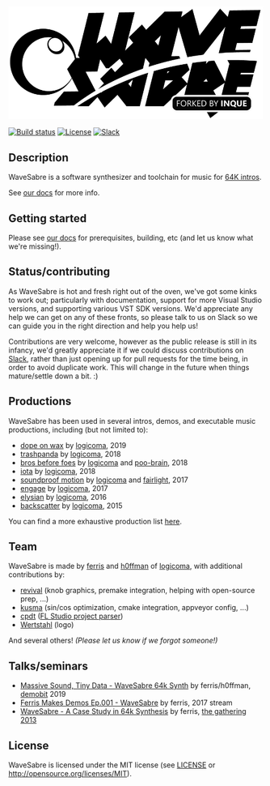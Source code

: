 ![WaveSabre](Media/logo-black.png)

[![Build status](https://ci.appveyor.com/api/projects/status/5jej0y6v2e2a6j5m?svg=true)](https://ci.appveyor.com/project/thijskruithof/wavesabre) [![License](https://img.shields.io/badge/license-MIT-blue.svg)](https://github.com/thijskruithof/WaveSabre#license) [![Slack](https://img.shields.io/badge/chat-Slack-orange.svg)](https://join.slack.com/t/wavesabre/shared_invite/enQtNTYwNDA2MTgwODM5LWI0OGNjNWY5Njc1ZTA5MzQ0NjZiN2M3NzNhOWFiZjNiMmEwM2EzZWFjNzAzZWQzZWNkOWJiOGExMWY3ZGJmNTI)

## Description

WaveSabre is a software synthesizer and toolchain for music for [64K intros](https://en.wikipedia.org/wiki/64K_intro).

See [our docs](https://github.com/logicomacorp/WaveSabre/tree/master/Docs) for more info.

## Getting started

Please see [our docs](https://github.com/logicomacorp/WaveSabre/blob/master/Docs/Home.md#building) for prerequisites, building, etc (and let us know what we're missing!).

## Status/contributing

As WaveSabre is hot and fresh right out of the oven, we've got some kinks to work out; particularly with documentation, support for more Visual Studio versions, and supporting various VST SDK versions. We'd appreciate any help we can get on any of these fronts, so please talk to us on Slack so we can guide you in the right direction and help you help us!

Contributions are very welcome, however as the public release is still in its infancy, we'd greatly appreciate it if we could discuss contributions on [Slack](https://join.slack.com/t/wavesabre/shared_invite/enQtNTYwNDA2MTgwODM5LWI0OGNjNWY5Njc1ZTA5MzQ0NjZiN2M3NzNhOWFiZjNiMmEwM2EzZWFjNzAzZWQzZWNkOWJiOGExMWY3ZGJmNTI), rather than just opening up for pull requests for the time being, in order to avoid duplicate work. This will change in the future when things mature/settle down a bit. :)

## Productions

WaveSabre has been used in several intros, demos, and executable music productions, including (but not limited to):

- [dope on wax](http://www.pouet.net/prod.php?which=81015) by [logicoma](http://www.pouet.net/groups.php?which=12638), 2019
- [trashpanda](http://www.pouet.net/prod.php?which=78634) by [logicoma](http://www.pouet.net/groups.php?which=12638), 2018
- [bros before foes](http://www.pouet.net/prod.php?which=77682) by [logicoma](http://www.pouet.net/groups.php?which=12638) and [poo-brain](http://www.pouet.net/groups.php?which=12000), 2018
- [iota](http://www.pouet.net/prod.php?which=75718) by [logicoma](http://www.pouet.net/groups.php?which=12638), 2018
- [soundproof motion](http://www.pouet.net/prod.php?which=70460) by [logicoma](http://www.pouet.net/groups.php?which=12638) and [fairlight](http://www.pouet.net/groups.php?which=44), 2017
- [engage](http://www.pouet.net/prod.php?which=69658) by [logicoma](http://www.pouet.net/groups.php?which=12638), 2017
- [elysian](http://www.pouet.net/prod.php?which=68375) by [logicoma](http://www.pouet.net/groups.php?which=12638), 2016
- [backscatter](http://www.pouet.net/prod.php?which=65966) by [logicoma](http://www.pouet.net/groups.php?which=12638), 2015

You can find a more exhaustive production list [here](https://demozoo.org/productions/tagged/wavesabre/).

## Team

WaveSabre is made by [ferris](https://github.com/yupferris) and [h0ffman](https://github.com/djh0ffman) of [logicoma](https://github.com/logicomacorp), with additional contributions by:

- [revival](https://github.com/revivalizer) (knob graphics, premake integration, helping with open-source prep, ...)
- [kusma](https://www.kusma.xyz/) (sin/cos optimization, cmake integration, appveyor config, ...)
- [cpdt](https://github.com/cpdt) ([FL Studio project parser](https://github.com/monadgroup/FLParser))
- [Wertstahl](http://wertstahl.de) (logo)

And several others! _(Please let us know if we forgot someone!)_

## Talks/seminars

- [Massive Sound, Tiny Data - WaveSabre 64k Synth](https://youtu.be/JjFyHI1b_Tw?t=7246) by ferris/h0ffman, [demobit](https://www.demobit.party/) 2019
- [Ferris Makes Demos Ep.001 - WaveSabre](https://www.youtube.com/watch?v=V8JXraZPkh8) by ferris, 2017 stream
- [WaveSabre - A Case Study in 64k Synthesis](https://www.youtube.com/watch?v=wLX156OVFTA) by ferris, [the gathering 2013](https://archive.gathering.org/tg13)

## License

WaveSabre is licensed under the MIT license (see [LICENSE](LICENSE) or http://opensource.org/licenses/MIT).
